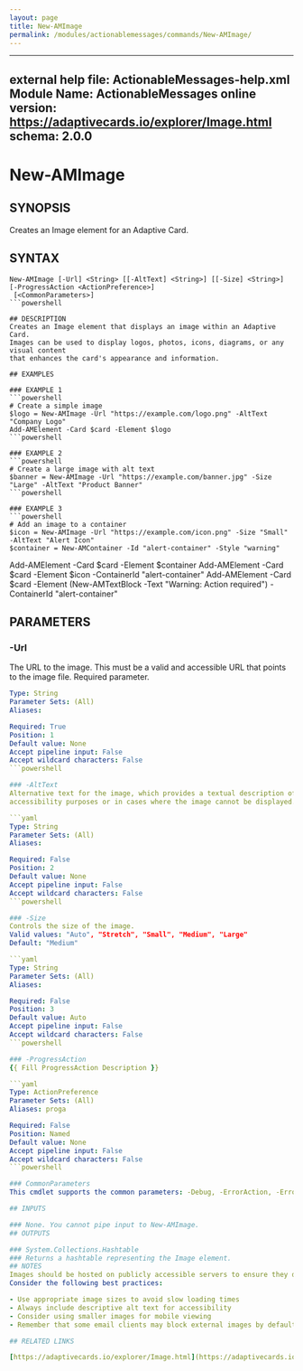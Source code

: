 ```yaml
---
layout: page
title: New-AMImage
permalink: /modules/actionablemessages/commands/New-AMImage/
---
```


---
external help file: ActionableMessages-help.xml
Module Name: ActionableMessages
online version: https://adaptivecards.io/explorer/Image.html
schema: 2.0.0
---

# New-AMImage

## SYNOPSIS
Creates an Image element for an Adaptive Card.

## SYNTAX

```
New-AMImage [-Url] <String> [[-AltText] <String>] [[-Size] <String>] [-ProgressAction <ActionPreference>]
 [<CommonParameters>]
```powershell

## DESCRIPTION
Creates an Image element that displays an image within an Adaptive Card.
Images can be used to display logos, photos, icons, diagrams, or any visual content
that enhances the card's appearance and information.

## EXAMPLES

### EXAMPLE 1
```powershell
# Create a simple image
$logo = New-AMImage -Url "https://example.com/logo.png" -AltText "Company Logo"
Add-AMElement -Card $card -Element $logo
```powershell

### EXAMPLE 2
```powershell
# Create a large image with alt text
$banner = New-AMImage -Url "https://example.com/banner.jpg" -Size "Large" -AltText "Product Banner"
```powershell

### EXAMPLE 3
```powershell
# Add an image to a container
$icon = New-AMImage -Url "https://example.com/icon.png" -Size "Small" -AltText "Alert Icon"
$container = New-AMContainer -Id "alert-container" -Style "warning"
```

Add-AMElement -Card $card -Element $container
Add-AMElement -Card $card -Element $icon -ContainerId "alert-container"
Add-AMElement -Card $card -Element (New-AMTextBlock -Text "Warning: Action required") -ContainerId "alert-container"

## PARAMETERS

### -Url
The URL to the image.
This must be a valid and accessible URL that points to the image file.
Required parameter.

```yaml
Type: String
Parameter Sets: (All)
Aliases:

Required: True
Position: 1
Default value: None
Accept pipeline input: False
Accept wildcard characters: False
```powershell

### -AltText
Alternative text for the image, which provides a textual description of the image for
accessibility purposes or in cases where the image cannot be displayed.

```yaml
Type: String
Parameter Sets: (All)
Aliases:

Required: False
Position: 2
Default value: None
Accept pipeline input: False
Accept wildcard characters: False
```powershell

### -Size
Controls the size of the image.
Valid values: "Auto", "Stretch", "Small", "Medium", "Large"
Default: "Medium"

```yaml
Type: String
Parameter Sets: (All)
Aliases:

Required: False
Position: 3
Default value: Auto
Accept pipeline input: False
Accept wildcard characters: False
```powershell

### -ProgressAction
{{ Fill ProgressAction Description }}

```yaml
Type: ActionPreference
Parameter Sets: (All)
Aliases: proga

Required: False
Position: Named
Default value: None
Accept pipeline input: False
Accept wildcard characters: False
```powershell

### CommonParameters
This cmdlet supports the common parameters: -Debug, -ErrorAction, -ErrorVariable, -InformationAction, -InformationVariable, -OutVariable, -OutBuffer, -PipelineVariable, -Verbose, -WarningAction, and -WarningVariable. For more information, see [about_CommonParameters](https://learn.microsoft.com/en-us/powershell/module/microsoft.powershell.core/about/about_commonparameters).

## INPUTS

### None. You cannot pipe input to New-AMImage.
## OUTPUTS

### System.Collections.Hashtable
### Returns a hashtable representing the Image element.
## NOTES
Images should be hosted on publicly accessible servers to ensure they display correctly.
Consider the following best practices:

- Use appropriate image sizes to avoid slow loading times
- Always include descriptive alt text for accessibility
- Consider using smaller images for mobile viewing
- Remember that some email clients may block external images by default

## RELATED LINKS

[https://adaptivecards.io/explorer/Image.html](https://adaptivecards.io/explorer/Image.html)


